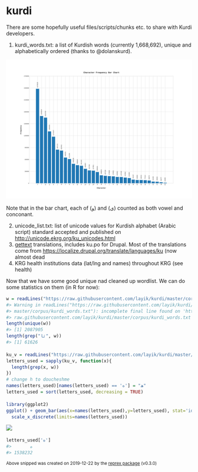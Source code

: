 # kurdi

There are some hopefully useful files/scripts/chunks etc. to share with Kurdi developers.

1. kurdi_words.txt: a list of Kurdish words (currently 1,668,692), unique and alphabetically ordered (thanks to @dolanskurd).

![Kurdish Alphabet, Frequency Bar Chart](corpus/kurdi_words.png)

Note that in the bar chart, each of (و) and (ی) counted as both vowel and conconant. 

2. unicode_list.txt: list of unicode values for Kurdish alphabet (Arabic script) standard accepted and published on http://unicode.ekrg.org/ku_unicodes.html
3. [gettext](https://en.wikipedia.org/wiki/Gettext) translations, includes ku.po for Drupal. Most of the translations come from https://localize.drupal.org/translate/languages/ku (now almost dead
4. KRG health institutions data (lat/lng and names) throughout KRG (see health)

Now that we have some good unique nad cleaned up wordlist. We can do some statistics on them (in R for now):

``` r
w = readLines("https://raw.githubusercontent.com/layik/kurdi/master/corpus/kurdi_words.txt")
#> Warning in readLines("https://raw.githubusercontent.com/layik/kurdi/
#> master/corpus/kurdi_words.txt"): incomplete final line found on 'https://
#> raw.githubusercontent.com/layik/kurdi/master/corpus/kurdi_words.txt'
length(unique(w))
#> [1] 2087905
length(grep("ئا", w))
#> [1] 61626

ku_v = readLines("https://raw.githubusercontent.com/layik/kurdi/master/corpus/letters_lines.txt")
letters_used = sapply(ku_v, function(x){
  length(grep(x, w))
})
# change h to doucheshme
names(letters_used)[names(letters_used) == 'ه'] = "ھ"
letters_used = sort(letters_used, decreasing = TRUE)

library(ggplot2)
ggplot() + geom_bar(aes(x=names(letters_used),y=letters_used), stat='identity') + xlab('Alphabet') + ylab('Frequency') + theme(axis.text.x = element_text(face = "bold", size = 18)) + scale_y_continuous(labels = scales::comma) + 
  scale_x_discrete(limits=names(letters_used))
```

![](https://i.imgur.com/Ba0gJk8.png)

``` r
letters_used['ە']
#>       ە 
#> 1538232
```

<sup>Above snipped was created on 2019-12-22 by the [reprex package](https://reprex.tidyverse.org) (v0.3.0)</sup>
